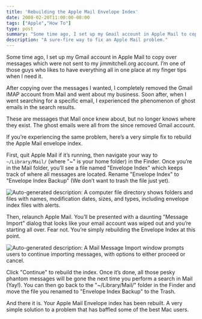 ```yaml
---
title: 'Rebuilding the Apple Mail Envelope Index'
date: 2008-02-20T11:00:00-08:00
tags: ["Apple","How To"]
type: post
summary: "Some time ago, I set up my Gmail account in Apple Mail to copy over messages which were not sent to my jimmitchell.org account. I’m one of those guys who likes to have everything all in one place at my finger tips when I need it."
description: "A sure-fire way to fix an Apple Mail problem."
---
```


Some time ago, I set up my Gmail account in Apple Mail to copy over messages which were not sent to my jimmitchell.org account. I’m one of those guys who likes to have everything all in one place at my finger tips when I need it.

After copying over the messages I wanted, I completely removed the Gmail IMAP account from Mail and went about my business. Soon after, when I went searching for a specific email, I experienced the phenomenon of ghost emails in the search results.

These are messages that Mail once knew about, but no longer knows where they exist. The ghost emails were all from the since removed Gmail account.

If you’re experiencing the same problem, here’s a very simple fix to rebuild the Apple Mail envelope index.

First, quit Apple Mail if it’s running, then navigate your way to `~/Library/Mail/` (where "~" is your home folder) in the Finder. Once you’re in the Mail folder, you’ll see a file named "Envelope Index" which keeps track of where all messages are located. Rename "Envelope Index" to "Envelope Index Backup" (We don’t want to trash the file just yet).

![Auto-generated description: A computer file directory shows folders and files with names, modification dates, sizes, and types, including envelope index files with alerts.](/uploads/4d96c82270.png)

Then, relaunch Apple Mail. You’ll be presented with a daunting "Message Import" dialog that looks like your email account was wiped out and you’re starting all over. Fear not. You’re simply rebuilding the Envelope Index at this point.

![Auto-generated description: A Mail Message Import window prompts users to continue importing messages, with options to either proceed or cancel.](/uploads/2de48763c1.png)

Click "Continue" to rebuild the index. Once it’s done, all those pesky phantom messages will be gone the next time you perform a search in Mail (Yay!). You can then go back to the "~/Library/Mail/" folder in the Finder and move the file you renamed to "Envelope Index Backup" to the Trash.

And there it is. Your Apple Mail Envelope index has been rebuilt. A very simple solution to a problem that has baffled some of the best Mac users.